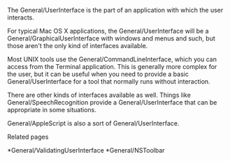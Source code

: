

The General/UserInterface is the part of an application with which the user interacts.

For typical Mac OS X applications, the General/UserInterface will be a General/GraphicalUserInterface with windows and menus and such, but those aren't the only kind of interfaces available.

Most UNIX tools use the General/CommandLineInterface, which you can access from the Terminal application. This is generally more complex for the user, but it can be useful when you need to provide a basic General/UserInterface for a tool that normally runs without interaction.

There are other kinds of interfaces available as well. Things like General/SpeechRecognition provide a General/UserInterface that can be appropriate in some situations.

General/AppleScript is also a sort of General/UserInterface.

Related pages

*General/ValidatingUserInterface
*General/NSToolbar